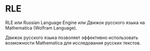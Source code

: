 # RLE
RLE или Russian Language Engine или Движок русского языка на Mathematica (Wolfram Language).

Движок русского языка позволяет эффективно использовать возможности Mathematica для исследования русских текстов.

